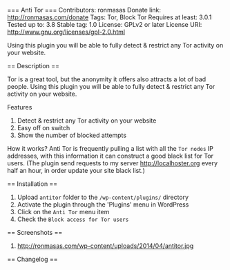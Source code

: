 === Anti Tor ===
Contributors: ronmasas
Donate link: http://ronmasas.com/donate
Tags: Tor, Block Tor
Requires at least: 3.0.1
Tested up to: 3.8
Stable tag: 1.0
License: GPLv2 or later
License URI: http://www.gnu.org/licenses/gpl-2.0.html

Using this plugin you will be able to fully detect & restrict any Tor activity on your website.

== Description ==

Tor is a great tool, but the anonymity it offers also attracts a lot of bad people.
Using this plugin you will be able to fully detect & restrict any Tor activity on your website.

Features
 
1. Detect & restrict any Tor activity on your website
1. Easy off on switch
1. Show the number of blocked attempts

How it works?
Anti Tor is frequently pulling a list with all the `Tor nodes` IP addresses, with this information it can
construct a good black list for Tor users.
(The plugin send requests to my server http://localhoster.org every half an hour, in order update your site black list.)

== Installation ==

1. Upload `antitor` folder to the `/wp-content/plugins/` directory
2. Activate the plugin through the 'Plugins' menu in WordPress
3. Click on the `Anti Tor` menu item
4. Check the `Block access for Tor users`

== Screenshots ==

1. http://ronmasas.com/wp-content/uploads/2014/04/antitor.jpg

== Changelog ==
